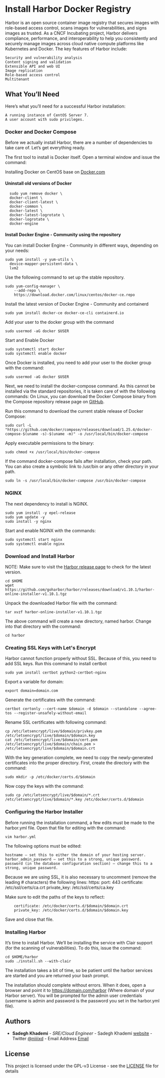 # Install Harbor Docker Registry
Harbor is an open source container image registry that secures images with role-based access control, scans images for vulnerabilities, and signs images as trusted. As a CNCF Incubating project, Harbor delivers compliance, performance, and interoperability to help you consistently and securely manage images across cloud native compute platforms like Kubernetes and Docker. 
The key features of Harbor include:

    Security and vulnerability analysis
    Content signing and validation
    Extensible API and web UI
    Image replication
    Role-based access control
    Multitenant
    
## What You’ll Need

Here’s what you’ll need for a successful Harbor installation:

    A running instance of CentOS Server 7.
    A user account with sudo privileges.
    
### Docker and Docker Compose

Before we actually install Harbor, there are a number of dependencies to take care of. Let’s get everything ready.

The first tool to install is Docker itself. Open a terminal window and issue the command:

Installing Docker on CentOS base on [Docker.com](https://docs.docker.com/install/linux/docker-ce/centos/)

#### Uninstall old versions of Docker
```
  sudo yum remove docker \
  docker-client \
  docker-client-latest \
  docker-common \
  docker-latest \
  docker-latest-logrotate \
  docker-logrotate \
  docker-engine
```
#### Install Docker Engine - Community using the repository

You can install Docker Engine - Community in different ways, depending on your needs:
```
sudo yum install -y yum-utils \
  device-mapper-persistent-data \
  lvm2

```
Use the following command to set up the stable repository.
```
sudo yum-config-manager \
    --add-repo \
    https://download.docker.com/linux/centos/docker-ce.repo
```
Install the latest version of Docker Engine - Community and containerd
```
sudo yum install docker-ce docker-ce-cli containerd.io
```
Add your user to the docker group with the command
```
sudo usermod -aG docker $USER
```
Start and Enable Docker 
```
sudo systemctl start docker
sudo systemctl enable docker
```


Once Docker is installed, you need to add your user to the docker group with the command:

```
sudo usermod -aG docker $USER
```

Next, we need to install the docker-compose command. As this cannot be installed via the standard repositories, it is taken care of with the following commands:
On Linux, you can download the Docker Compose binary from the Compose repository release page on [GitHub](https://github.com/docker/compose/releases).

Run this command to download the current stable release of Docker Compose:
```
sudo curl -L "https://github.com/docker/compose/releases/download/1.25.4/docker-compose-$(uname -s)-$(uname -m)" -o /usr/local/bin/docker-compose
```
Apply executable permissions to the binary:

```
sudo chmod +x /usr/local/bin/docker-compose
```
If the command docker-compose fails after installation, check your path. You can also create a symbolic link to /usr/bin or any other directory in your path.
```
sudo ln -s /usr/local/bin/docker-compose /usr/bin/docker-compose
```
### NGINX

The next dependency to install is NGINX.
```
sudo yum install -y epel-release
sudo yum update -y
sudo install -y nginx 
```
Start and enable NGINX with the commands:
```
sudo systemctl start nginx
sudo systemctl enable nginx
```
### Download and Install Harbor
NOTE: Make sure to visit the [Harbor release page](https://github.com/goharbor/harbor/releases) to check for the latest version.
 
```
cd $HOME 
wget https://github.com/goharbor/harbor/releases/download/v1.10.1/harbor-online-installer-v1.10.1.tgz
```
Unpack the downloaded Harbor file with the command:
```
tar xvzf harbor-online-installer-v1.10.1.tgz
```
The above command will create a new directory, named harbor. Change into that directory with the command:
```
cd harbor
```
### Creating SSL Keys with Let's Encrypt
Harbor cannot function properly without SSL. Because of this, you need to add SSL keys.
Run this command to install certbot
```
sudo yum install certbot python2-certbot-nginx
```
Export a variable for domain:
```
export domain=domain.com
```
Generate the certificates with the command:
```
certbot certonly --cert-name $domain -d $domain --standalone --agree-tos --register-unsafely-without-email
```
Rename SSL certificates with following command:
```
cp /etc/letsencrypt/live/$domain/privkey.pem /etc/letsencrypt/live/$domain/$domain.key
cat /etc/letsencrypt/live/$domain/cert.pem /etc/letsencrypt/live/$domain/chain.pem > /etc/letsencrypt/live/$domain/$domain.crt
```
With the key generation complete, we need to copy the newly-generated certificates into the proper directory. First, create the directory with the command:
```
sudo mkdir -p /etc/docker/certs.d/$domain
```
Now copy the keys with the command:
```
sudo cp /etc/letsencrypt/live/$domain/*.crt /etc/letsencrypt/live/$domain/*.key /etc/docker/certs.d/$domain
```

### Configuring the Harbor Installer
Before running the installation command, a few edits must be made to the harbor.yml file. Open that file for editing with the command:
```
vim harbor.yml
```
The following options must be edited:

    hostname — set this to either the domain of your hosting server.
    harbor_admin_password — set this to a strong, unique password.
    password (in the database configuration section) — change this to a strong, unique password.

Because we are using SSL, it is also necessary to uncomment (remove the leading # characters) the following lines:
    https:
    port: 443
    certificate: /etc/ssl/certs/ca.crt
    private_key: /etc/ssl/certs/ca.key
    
Make sure to edit the paths of the keys to reflect:

```
    certificate: /etc/docker/certs.d/$domain/$domain.crt
    private_key: /etc/docker/certs.d/$domain/$domain.key
```
Save and close that file.

### Installing Harbor
It’s time to install Harbor. We’ll be installing the service with Clair support (for the scanning of vulnerabilities). To do this, issue the command:

```
cd $HOME/harbor
sudo ./install.sh --with-clair
```
The installation takes a bit of time, so be patient until the harbor services are started and you are returned your bash prompt.

The installation should complete without errors. When it does, open a browser and point it to https://domain.com/harbor (Where domain of your Harbor server). You will be prompted for the admin user credentials (username is admin and password is the password you set in the harbor.yml file).

## Authors

* **Sadegh Khademi** - *SRE/Cloud Engineer* - Sadegh Khademi [website](https://sadeghkhademi.com) - Twitter [@niiiixd](https://twitter.com/niiiixd) - Email Address [Email](mailto:khademi.sadegh@gmail.com?subject=[GitHub]%20Install%20Harbor%20DockerRegistry)

## License

This project is licensed under the GPL-v3 License - see the [LICENSE](LICENSE) file for details
